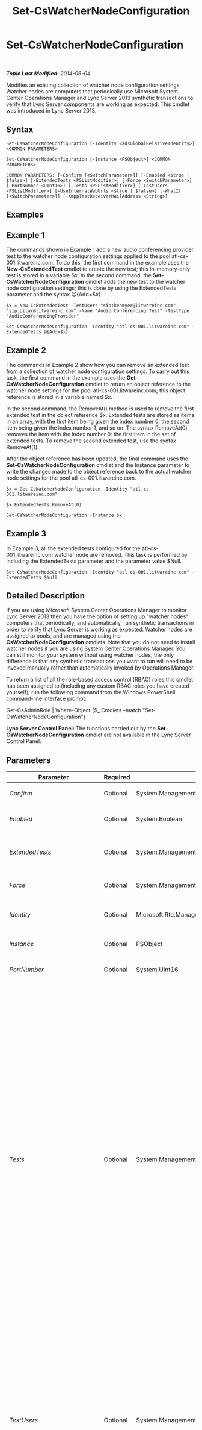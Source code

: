 ﻿---
title: Set-CsWatcherNodeConfiguration
TOCTitle: Set-CsWatcherNodeConfiguration
ms:assetid: 001b49ab-de17-4161-9d0c-9d5d9626558f
ms:mtpsurl: https://technet.microsoft.com/en-us/library/JJ204620(v=OCS.15)
ms:contentKeyID: 48183218
ms.date: 07/23/2014
mtps_version: v=OCS.15
---

<div data-xmlns="http://www.w3.org/1999/xhtml">

<div class="topic" data-xmlns="http://www.w3.org/1999/xhtml" data-msxsl="urn:schemas-microsoft-com:xslt" data-cs="http://msdn.microsoft.com/en-us/">

<div data-asp="http://msdn2.microsoft.com/asp">

# Set-CsWatcherNodeConfiguration

</div>

<div id="mainSection">

<div id="mainBody">

<span> </span>

_**Topic Last Modified:** 2014-06-04_

Modifies an existing collection of watcher node configuration settings. Watcher nodes are computers that periodically use Microsoft System Center Operations Manager and Lync Server 2013 synthetic transactions to verify that Lync Server components are working as expected. This cmdlet was introduced in Lync Server 2013.

<div>

## Syntax

    Set-CsWatcherNodeConfiguration [-Identity <XdsGlobalRelativeIdentity>] <COMMON PARAMETERS>

    Set-CsWatcherNodeConfiguration [-Instance <PSObject>] <COMMON PARAMETERS>

    COMMON PARAMETERS: [-Confirm [<SwitchParameter>]] [-Enabled <$true | $false>] [-ExtendedTests <PSListModifier>] [-Force <SwitchParameter>] [-PortNumber <UInt16>] [-Tests <PSListModifier>] [-TestUsers <PSListModifier>] [-UseInternalWebUrls <$true | $false>] [-WhatIf [<SwitchParameter>]] [-XmppTestReceiverMailAddress <String>]

</div>

<span id="Examples"></span>

<div>

## Examples

<div>

## Example 1

The commands shown in Example 1 add a new audio conferencing provider test to the watcher node configuration settings applied to the pool atl-cs-001.litwareinc.com. To do this, the first command in the example uses the **New-CsExtendedTest** cmdlet to create the new test; this in-memory-only test is stored in a variable $x. In the second command, the **Set-CsWatcherNodeConfiguration** cmdlet adds the new test to the watcher node configuration settings; this is done by using the ExtendedTests parameter and the syntax @{Add=$x}.

    $x = New-CsExtendedTest -TestUsers "sip:kenmyer@litwareinc.com", "sip:pilar@litwareinc.com" -Name "Audio Conferencing Test" -TestType "AudioConferencingProvider"
    
    Set-CsWatcherNodeConfiguration -Identity "atl-cs-001.litwareinc.com" -ExtendedTests @{Add=$x}

</div>

<div>

## Example 2

The commands in Example 2 show how you can remove an extended test from a collection of watcher node configuration settings. To carry out this task, the first command in the example uses the **Get-CsWatcherNodeConfiguration** cmdlet to return an object reference to the watcher node settings for the pool atl-cs-001.litwareinc.com; this object reference is stored in a variable named $x.

In the second command, the RemoveAt() method is used to remove the first extended test in the object reference $x. Extended tests are stored as items in an array, with the first item being given the index number 0, the second item being given the index number 1, and so on. The syntax RemoveAt(0) removes the item with the index number 0: the first item in the set of extended tests. To remove the second extended test, use the syntax RemoveAt(1).

After the object reference has been updated, the final command uses the **Set-CsWatcherNodeConfiguration** cmdlet and the Instance parameter to write the changes made to the object reference back to the actual watcher node settings for the pool atl-cs-001.litwareinc.com.

    $x = Get-CsWatcherNodeConfiguration -Identity "atl-cs-001.litwareinc.com"
    
    $x.ExtendedTests.RemoveAt(0)
    
    Set-CsWatcherNodeConfiguration -Instance $x

</div>

<div>

## Example 3

In Example 3, all the extended tests configured for the atl-cs-001.litwareinc.com watcher node are removed. This task is performed by including the ExtendedTests parameter and the parameter value $Null.

    Set-CsWatcherNodeConfiguration -Identity "atl-cs-001.litwareinc.com" -ExtendedTests $Null

</div>

</div>

<span id="DetailedDescription"></span>

<div>

## Detailed Description

If you are using Microsoft System Center Operations Manager to monitor Lync Server 2013 then you have the option of setting up "watcher nodes": computers that periodically, and automatically, run synthetic transactions in order to verify that Lync Server is working as expected. Watcher nodes are assigned to pools, and are managed using the **CsWatcherNodeConfiguration** cmdlets. Note that you do not need to install watcher nodes if you are using System Center Operations Manager. You can still monitor your system without using watcher nodes; the only difference is that any synthetic transactions you want to run will need to be invoked manually rather than automatically invoked by Operations Manager.

To return a list of all the role-based access control (RBAC) roles this cmdlet has been assigned to (including any custom RBAC roles you have created yourself), run the following command from the Windows PowerShell command-line interface prompt:

Get-CsAdminRole | Where-Object {$\_.Cmdlets –match "Set-CsWatcherNodeConfiguration"}

**Lync Server Control Panel:** The functions carried out by the **Set-CsWatcherNodeConfiguration** cmdlet are not available in the Lync Server Control Panel.

</div>

<div>

## Parameters


<table>
<colgroup>
<col style="width: 25%" />
<col style="width: 25%" />
<col style="width: 25%" />
<col style="width: 25%" />
</colgroup>
<thead>
<tr class="header">
<th>Parameter</th>
<th>Required</th>
<th>Type</th>
<th>Description</th>
</tr>
</thead>
<tbody>
<tr class="odd">
<td><p><em>Confirm</em></p></td>
<td><p>Optional</p></td>
<td><p>System.Management.Automation.SwitchParameter</p></td>
<td><p>Prompts you for confirmation before executing the command.</p></td>
</tr>
<tr class="even">
<td><p><em>Enabled</em></p></td>
<td><p>Optional</p></td>
<td><p>System.Boolean</p></td>
<td><p>Enables or disables the watcher node. The default value is True ($True).</p></td>
</tr>
<tr class="odd">
<td><p><em>ExtendedTests</em></p></td>
<td><p>Optional</p></td>
<td><p>System.Management.Automation.PSListModifier</p></td>
<td><p>Object reference to one or more instances of the ExtendedTest object. These objects must be created using the <strong>New-CsExtendedTest</strong> cmdlet.</p></td>
</tr>
<tr class="even">
<td><p><em>Force</em></p></td>
<td><p>Optional</p></td>
<td><p>System.Management.Automation.SwitchParameter</p></td>
<td><p>Suppresses the display of any non-fatal error message that might occur when running the command.</p></td>
</tr>
<tr class="odd">
<td><p><em>Identity</em></p></td>
<td><p>Optional</p></td>
<td><p>Microsoft.Rtc.Management.Xds.XdsGlobalRelativeIdentity</p></td>
<td><p>Fully qualified domain name of the pool associated with the watcher node configuration settings.</p></td>
</tr>
<tr class="even">
<td><p><em>Instance</em></p></td>
<td><p>Optional</p></td>
<td><p>PSObject</p></td>
<td><p>Allows you to pass a reference to an object to the cmdlet rather than set individual parameter values.</p></td>
</tr>
<tr class="odd">
<td><p><em>PortNumber</em></p></td>
<td><p>Optional</p></td>
<td><p>System.UInt16</p></td>
<td><p>SIP port used by the Registrar service.</p></td>
</tr>
<tr class="even">
<td><p><em>Tests</em></p></td>
<td><p>Optional</p></td>
<td><p>System.Management.Automation.PSListModifier</p></td>
<td><p>Synthetic transactions to be run by the watcher node. Allowed values are:</p>
<p>* Registration</p>
<p>* IM</p>
<p>* GroupIM</p>
<p>* P2PAV</p>
<p>* AvConference</p>
<p>* Presence</p>
<p>* ABS</p>
<p>* ABWQ</p>
<p>* MCXP2PIM</p>
<p>* ExumConnectivity</p>
<p>* JoinLauncher</p>
<p>* PersistentChatMessage</p>
<p>* DataConference</p>
<p>* XmppIM</p>
<p>* UnifiedContactStore</p>
<p>* AVEdgeConnectivity</p>
<p>To enable additional tests for a watcher node use syntax similar to this:</p>
<p>-Tests @{Add=&quot;ExumConnectivity&quot;,&quot;JoinLauncher&quot;,&quot;UnifiedContactStore&quot;}</p>
<p>To disable one or more tests from a watcher node use syntax like this:</p>
<p>-Tests @{Remove=&quot;ABS&quot;,&quot;ABWQ&quot;}</p>
<p>To disable all the tests for a watcher node, set the value of the Tests parameter to $Null:</p>
<p>-Tests $Null</p></td>
</tr>
<tr class="odd">
<td><p><em>TestUsers</em></p></td>
<td><p>Optional</p></td>
<td><p>System.Management.Automation.PSListModifier</p></td>
<td><p>SIP addresses of the test users employed by the watcher node. To add additional test users to the node use syntax similar to this:</p>
<p>-TestUsers @{Add=&quot;sip:aidan@litwareinc.com&quot;}</p>
<p>To remove a test user from the watcher node user syntax like this:</p>
<p>-TestUsers @{Remove=&quot;sip:aidan@litwareinc.com&quot;</p>
<p>To replace an existing user with a new user, use the Replace method. For example, this syntax replaces the user sip:pilar@litwareinc.com with the new user sip:aidan@litwareinc.com:</p>
<p>-TestUsers @{Replace=&quot;sip:pilar@litwareinc.com&quot;,&quot;sip:aidan@litwareinc.com&quot;}</p>
<p>You must always have at least two test users per watcher node. If you have two users and try to remove one of those users (ostensibly leaving the node with just one test user) your command will fail.</p></td>
</tr>
<tr class="even">
<td><p><em>UseInternalWebUrls</em></p></td>
<td><p>Optional</p></td>
<td><p>System.Boolean</p></td>
<td><p>When set to True ($True), instructs the watcher node to use the internal Web URLs rather than the external Web URLs. This provides a way to way to verify URL validity for users located behind the organization's firewall.</p></td>
</tr>
<tr class="odd">
<td><p><em>WhatIf</em></p></td>
<td><p>Optional</p></td>
<td><p>System.Management.Automation.SwitchParameter</p></td>
<td><p>Describes what would happen if you executed the command without actually executing the command.</p></td>
</tr>
<tr class="even">
<td><p><em>XmppTestReceiverMailAddress</em></p></td>
<td><p>Optional</p></td>
<td><p>System.String</p></td>
<td><p>XMPP email address to be used when testing the XMPP gateway.</p></td>
</tr>
</tbody>
</table>


</div>

<span id="InputTypes"></span>

<div>

## Input Types

The **Set-CsWatcherNodeConfiguration** cmdlet accepts pipelined instances of the Microsoft.Rtc.Management.WritableConfig.Settings.WatcherNode.TargetPool\#Decorated object.

</div>

<span id="ReturnTypes"></span>

<div>

## Return Types

None. Instead, the **Set-CsWatcherNodeConfiguration** cmdlet modifies existing instances of the Microsoft.Rtc.Management.WritableConfig.Settings.WatcherNode.TargetPool\#Decorated object.

</div>

<div>

## See Also


[Get-CsWatcherNodeConfiguration](get-cswatchernodeconfiguration.md)  
[New-CsWatcherNodeConfiguration](new-cswatchernodeconfiguration.md)  
[Remove-CsWatcherNodeConfiguration](remove-cswatchernodeconfiguration.md)  
[Test-CsWatcherNodeConfiguration](test-cswatchernodeconfiguration.md)  
  

</div>

</div>

<span> </span>

</div>

</div>

</div>

